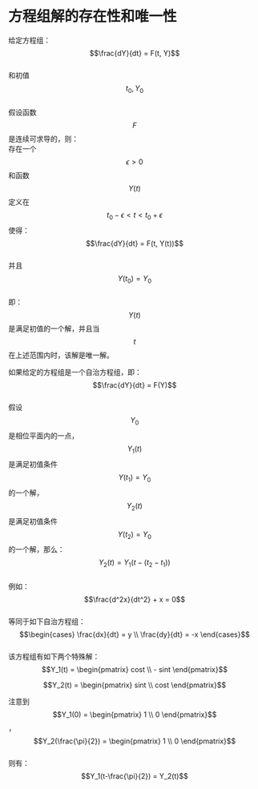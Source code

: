# 方程组解的存在性和唯一性
给定方程组：
$$\frac{dY}{dt} = F(t, Y)$$  
和初值$$t_0, Y_0$$     
假设函数$$F$$是连续可求导的，则：   
存在一个$$\epsilon > 0$$和函数$$Y(t)$$定义在$$t_0 - \epsilon < t < t_0 + \epsilon$$ 使得：   
$$\frac{dY}{dt} = F(t, Y(t))$$  
并且
$$Y(t_0) = Y_0$$   
即：$$Y(t)$$是满足初值的一个解，并且当$$t$$在上述范围内时，该解是唯一解。   

如果给定的方程组是一个自治方程组，即：   
$$\frac{dY}{dt} = F(Y)$$    
假设$$Y_0$$是相位平面内的一点，$$Y_1(t)$$是满足初值条件$$Y(t_1)=Y_0$$的一个解，$$Y_2(t)$$是满足初值条件$$Y(t_2)=Y_0$$的一个解，那么：  
$$Y_2(t) = Y_1(t - (t_2-t_1))$$  
例如：
$$\frac{d^2x}{dt^2} + x = 0$$   
等同于如下自治方程组：  
$$\begin{cases} \frac{dx}{dt} = y \\ \frac{dy}{dt} = -x \end{cases}$$  
该方程组有如下两个特殊解：  
$$Y_1(t) = \begin{pmatrix} cost \\ - sint \end{pmatrix}$$

$$Y_2(t) = \begin{pmatrix} sint \\ cost \end{pmatrix}$$  

注意到$$Y_1(0) = \begin{pmatrix} 1 \\ 0 \end{pmatrix}$$，$$Y_2(\frac{\pi}{2}) = \begin{pmatrix} 1 \\ 0 \end{pmatrix}$$    
则有：    
$$Y_1(t-\frac{\pi}{2}) = Y_2(t)$$    



